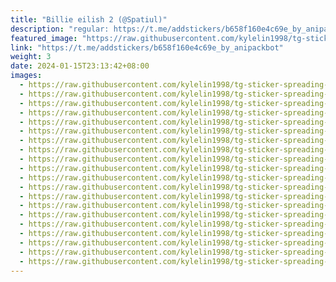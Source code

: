 ```yaml
---
title: "Billie eilish 2 (@Spatiul)"
description: "regular: https://t.me/addstickers/b658f160e4c69e_by_anipackbot"
featured_image: "https://raw.githubusercontent.com/kylelin1998/tg-sticker-spreading-worldwide-images/main/img/2638bd99-42c7-4b56-8553-b11ff4de2a73.jpg"
link: "https://t.me/addstickers/b658f160e4c69e_by_anipackbot"
weight: 3
date: 2024-01-15T23:13:42+08:00
images:
  - https://raw.githubusercontent.com/kylelin1998/tg-sticker-spreading-worldwide-images/main/img/2638bd99-42c7-4b56-8553-b11ff4de2a73.jpg
  - https://raw.githubusercontent.com/kylelin1998/tg-sticker-spreading-worldwide-images/main/img/2fc06987-92bf-4216-8e6a-c3d6c668dc24.jpg
  - https://raw.githubusercontent.com/kylelin1998/tg-sticker-spreading-worldwide-images/main/img/17bc6498-34bb-4d73-a4e7-bbb8a22db6ee.jpg
  - https://raw.githubusercontent.com/kylelin1998/tg-sticker-spreading-worldwide-images/main/img/72e41e29-3416-440a-a3d3-0049ff8b4a4f.jpg
  - https://raw.githubusercontent.com/kylelin1998/tg-sticker-spreading-worldwide-images/main/img/4ef72600-8d48-4e76-8b79-9635fc713d34.jpg
  - https://raw.githubusercontent.com/kylelin1998/tg-sticker-spreading-worldwide-images/main/img/19ec6407-bc6f-42aa-82aa-e4da3d711c1e.jpg
  - https://raw.githubusercontent.com/kylelin1998/tg-sticker-spreading-worldwide-images/main/img/66b07333-6ede-474a-9377-d2e762f341a1.jpg
  - https://raw.githubusercontent.com/kylelin1998/tg-sticker-spreading-worldwide-images/main/img/bfbe1f9e-664e-4b39-a726-f3490b298935.jpg
  - https://raw.githubusercontent.com/kylelin1998/tg-sticker-spreading-worldwide-images/main/img/ddd0d0f0-2e72-46c6-957c-cb7f1555680d.jpg
  - https://raw.githubusercontent.com/kylelin1998/tg-sticker-spreading-worldwide-images/main/img/c1601dfd-62e7-4e19-a0fc-4bf4295c8d16.jpg
  - https://raw.githubusercontent.com/kylelin1998/tg-sticker-spreading-worldwide-images/main/img/7b1820b3-de03-468d-84ff-f604be9f6a4a.jpg
  - https://raw.githubusercontent.com/kylelin1998/tg-sticker-spreading-worldwide-images/main/img/7e6ff822-d4ec-4ae0-add4-d23f43dacb80.jpg
  - https://raw.githubusercontent.com/kylelin1998/tg-sticker-spreading-worldwide-images/main/img/4a121a8e-ec41-42a4-8883-2b50238bef00.jpg
  - https://raw.githubusercontent.com/kylelin1998/tg-sticker-spreading-worldwide-images/main/img/bbd2fc8c-46ab-470b-b2b3-be53d1e8c788.jpg
  - https://raw.githubusercontent.com/kylelin1998/tg-sticker-spreading-worldwide-images/main/img/fa1f0e60-2ff4-44ec-9971-9ff0500588ed.jpg
  - https://raw.githubusercontent.com/kylelin1998/tg-sticker-spreading-worldwide-images/main/img/9847040a-086d-46fa-898d-cf4efecf16c9.jpg
  - https://raw.githubusercontent.com/kylelin1998/tg-sticker-spreading-worldwide-images/main/img/56d66efc-fe6c-4ff3-b971-4186f37fb20f.jpg
  - https://raw.githubusercontent.com/kylelin1998/tg-sticker-spreading-worldwide-images/main/img/cc327ce1-fced-480e-b930-b42687464c7f.jpg
  - https://raw.githubusercontent.com/kylelin1998/tg-sticker-spreading-worldwide-images/main/img/f12d69fa-5dfc-4677-88c6-a1beb37eeefd.jpg
  - https://raw.githubusercontent.com/kylelin1998/tg-sticker-spreading-worldwide-images/main/img/280db7a4-5bf3-405c-9455-5c68b0457221.jpg
---
```

